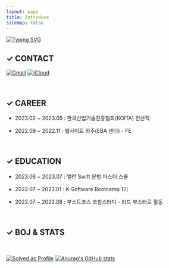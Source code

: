 ```yaml
---
layout: page
title: Introduce
sitemap: false
---
```


[![Typing SVG](https://readme-typing-svg.herokuapp.com/?color=f0f6fc&lines=Hello%20I'm%20Hardy&font=Redressed&size=40)](https://git.io/typing-svg)


## ✓ CONTACT

  [![Gmail](https://img.shields.io/badge/Gmail-EA4335.svg?&style=for-the-badge&logo=Gmail&logoColor=white)](mailto:dev.hardy716@gmail.com)
  [![iCloud](https://img.shields.io/badge/iCloud-3693F3.svg?&style=for-the-badge&logo=iCloud&logoColor=white)](mailto:iabc716@icloud.com)

<!--   [![LinkedIn](https://img.shields.io/badge/LinkedIn-0A66C2.svg?&style=for-the-badge&logo=LinkedIn&logoColor=white)](https://www.linkedin.com/in/devhardy) -->

<!--<br>-->
<!---->
<!--## ✓ SKILL-->
<!---->
<!--- Currently interested in...-->
<!--  -->
<!--  ![Swift](https://img.shields.io/badge/Swift-F05138.svg?&style=for-the-badge&logo=Swift&logoColor=white)-->
<!---->
<!--  -->
<!--  -->
<!--- Top 3 skills-->
<!---->
<!--  ![JavaScript](https://img.shields.io/badge/JavaScript-F7DF1E.svg?&style=for-the-badge&logo=JavaScript&logoColor=white)-->
<!--  ![Python](https://img.shields.io/badge/Python-3776AB.svg?&style=for-the-badge&logo=Python&logoColor=white)-->
<!--  ![Flutter](https://img.shields.io/badge/Flutter-02569B.svg?&style=for-the-badge&logo=Flutter&logoColor=white)-->
  
  
<!--   ![TypeScript](https://img.shields.io/badge/TypeScript-3178C6.svg?&style=for-the-badge&logo=TypeScript&logoColor=white)
  ![Next.js](https://img.shields.io/badge/Next.js-000000.svg?&style=for-the-badge&logo=Next.js&logoColor=white)
  ![Swift](https://img.shields.io/badge/Swift-F05138.svg?&style=for-the-badge&logo=Swift&logoColor=white)
  ![Adobe%20XD](https://img.shields.io/badge/Adobe%20XD-FF61F6.svg?&style=for-the-badge&logo=Adobe%20XD&logoColor=white) -->
  
<br>

## ✓ CAREER

- 2023.02 ~ 2023.05 :  한국산업기술진흥협회(KOITA) 전산직

- 2022.09 ~ 2022.11 :  웹사이트 외주(EBA 센터) - FE


<!--<br>-->
<!---->
<!--## ✓ PROJECT-->
<!---->
<!--- 2022.09 ~ 2022.11 :  (외주/팀)교육빅데이터응용연구센터 홈페이지 제작 및 배포-->
<!---->
<!--- 2022.09 ~ 2022.11 :  (프로젝트/팀)2022 국회 데이터 활용 경진대회-->

<br>

## ✓ EDUCATION

- 2023.06 ~ 2023.07 : 앨런 Swift 문법 마스터 스쿨

- 2022.07 ~ 2023.01 :  K-Software Bootcamp 1기

- 2022.07 ~ 2022.08 :  부스트코스 코칭스터디 - 리드 부스터로 활동

<br>

## ✓ BOJ & STATS

<br>

[![Solved.ac Profile](http://mazassumnida.wtf/api/v2/generate_badge?boj=turtley)](https://solved.ac/turtley/)
[![Anurag's GitHub stats](https://github-readme-stats.vercel.app/api?username=hardy716&hide_title=true&show_icons=true&include_all_commits=true&disable_animations=true&theme=tokyonight&text_color=000000&bg_color=ffffff&icon_color=00aaff)](https://github.com/hardy716/github-readme-stats)



